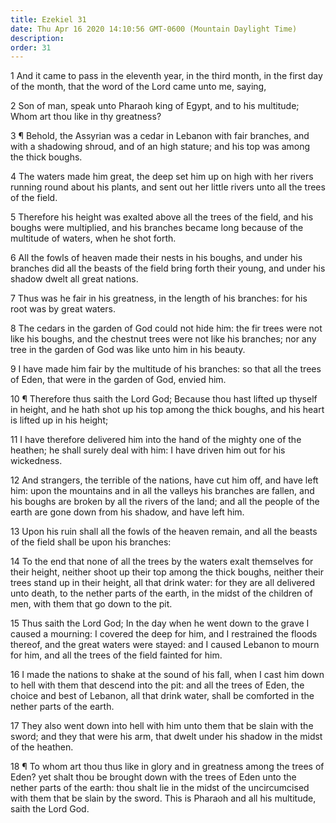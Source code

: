 ```yaml
---
title: Ezekiel 31
date: Thu Apr 16 2020 14:10:56 GMT-0600 (Mountain Daylight Time)
description: 
order: 31
---
```


<p>
  1 And it came to pass in the eleventh year, in the third month, in the first
  day of the month, that the word of the Lord came unto me, saying,
</p>
<p>
  2 Son of man, speak unto Pharaoh king of Egypt, and to his multitude; Whom art
  thou like in thy greatness?
</p>
<p>
  3 &#xB6; Behold, the Assyrian was a cedar in Lebanon with fair branches, and
  with a shadowing shroud, and of an high stature; and his top was among the
  thick boughs.
</p>
<p>
  4 The waters made him great, the deep set him up on high with her rivers
  running round about his plants, and sent out her little rivers unto all the
  trees of the field.
</p>
<span></span>
<p>
  5 Therefore his height was exalted above all the trees of the field, and his
  boughs were multiplied, and his branches became long because of the multitude
  of waters, when he shot forth.
</p>
<p>
  6 All the fowls of heaven made their nests in his boughs, and under his
  branches did all the beasts of the field bring forth their young, and under
  his shadow dwelt all great nations.
</p>
<p>
  7 Thus was he fair in his greatness, in the length of his branches: for his
  root was by great waters.
</p>
<p>
  8 The cedars in the garden of God could not hide him: the fir trees were not
  like his boughs, and the chestnut trees were not like his branches; nor any
  tree in the garden of God was like unto him in his beauty.
</p>
<p>
  9 I have made him fair by the multitude of his branches: so that all the trees
  of Eden, that were in the garden of God, envied him.
</p>
<p>
  10 &#xB6; Therefore thus saith the Lord God; Because thou hast lifted up
  thyself in height, and he hath shot up his top among the thick boughs, and his
  heart is lifted up in his height;
</p>
<p>
  11 I have therefore delivered him into the hand of the mighty one of the
  heathen; he shall surely deal with him: I have driven him out for his
  wickedness.
</p>
<p>
  12 And strangers, the terrible of the nations, have cut him off, and have left
  him: upon the mountains and in all the valleys his branches are fallen, and
  his boughs are broken by all the rivers of the land; and all the people of the
  earth are gone down from his shadow, and have left him.
</p>
<p>
  13 Upon his ruin shall all the fowls of the heaven remain, and all the beasts
  of the field shall be upon his branches:
</p>
<p>
  14 To the end that none of all the trees by the waters exalt themselves for
  their height, neither shoot up their top among the thick boughs, neither their
  trees stand up in their height, all that drink water: for they are all
  delivered unto death, to the nether parts of the earth, in the midst of the
  children of men, with them that go down to the pit.
</p>
<p>
  15 Thus saith the Lord God; In the day when he went down to the grave I caused
  a mourning: I covered the deep for him, and I restrained the floods thereof,
  and the great waters were stayed: and I caused Lebanon to mourn for him, and
  all the trees of the field fainted for him.
</p>
<p>
  16 I made the nations to shake at the sound of his fall, when I cast him down
  to hell with them that descend into the pit: and all the trees of Eden, the
  choice and best of Lebanon, all that drink water, shall be comforted in the
  nether parts of the earth.
</p>
<p>
  17 They also went down into hell with him unto them that be slain with the
  sword; and they that were his arm, that dwelt under his shadow in the midst of
  the heathen.
</p>
<p>
  18 &#xB6; To whom art thou thus like in glory and in greatness among the trees
  of Eden? yet shalt thou be brought down with the trees of Eden unto the nether
  parts of the earth: thou shalt lie in the midst of the uncircumcised with them
  that be slain by the sword. This is Pharaoh and all his multitude, saith the
  Lord God.
</p>
